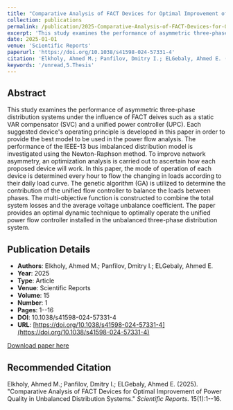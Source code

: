 ```yaml
---
title: "Comparative Analysis of FACT Devices for Optimal Improvement of Power Quality in Unbalanced Distribution Systems"
collection: publications
permalink: /publication/2025-Comparative-Analysis-of-FACT-Devices-for-Optimal-Improvement
excerpt: 'This study examines the performance of asymmetric three-phase distribution systems under the influence of FACT deives such as a static VAR compensator (SVC) and a unified power controller (UPC). Each suggested device\'s operating principle is develope...'
date: 2025-01-01
venue: 'Scientific Reports'
paperurl: 'https://doi.org/10.1038/s41598-024-57331-4'
citation: 'Elkholy, Ahmed M.; Panfilov, Dmitry I.; ELGebaly, Ahmed E. (2025). "Comparative Analysis of FACT Devices for Optimal Improvement of Power Quality in Unbalanced Distribution Systems." <i>Scientific Reports</i>. 15(1):1--16.'
keywords: '/unread,5.Thesis'
---
```


## Abstract

This study examines the performance of asymmetric three-phase distribution systems under the influence of FACT deives such as a static VAR compensator (SVC) and a unified power controller (UPC). Each suggested device's operating principle is developed in this paper in order to provide the best model to be used in the power flow analysis. The performance of the IEEE-13 bus imbalanced distribution model is investigated using the Newton-Raphson method. To improve network asymmetry, an optimization analysis is carried out to ascertain how each proposed device will work. In this paper, the mode of operation of each device is determined every hour to flow the changing in loads according to their daily load curve. The genetic algorithm (GA) is utilized to determine the contribution of the unified flow controller to balance the loads between phases. The multi-objective function is constructed to combine the total system losses and the average voltage unbalance coefficient. The paper provides an optimal dynamic technique to optimally operate the unified power flow controller installed in the unbalanced three-phase distribution system.

## Publication Details

- **Authors**: Elkholy, Ahmed M.; Panfilov, Dmitry I.; ELGebaly, Ahmed E.
- **Year**: 2025
- **Type**: Article
- **Venue**: Scientific Reports
- **Volume**: 15
- **Number**: 1
- **Pages**: 1--16
- **DOI**: 10.1038/s41598-024-57331-4
- **URL**: [https://doi.org/10.1038/s41598-024-57331-4](https://doi.org/10.1038/s41598-024-57331-4)

[Download paper here](https://doi.org/10.1038/s41598-024-57331-4)

## Recommended Citation

Elkholy, Ahmed M.; Panfilov, Dmitry I.; ELGebaly, Ahmed E. (2025). "Comparative Analysis of FACT Devices for Optimal Improvement of Power Quality in Unbalanced Distribution Systems." <i>Scientific Reports</i>. 15(1):1--16.
